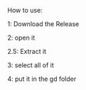 How to use:

1: Download the Release

2: open it

2.5: Extract it

3: select all of it

4: put it in the gd folder
